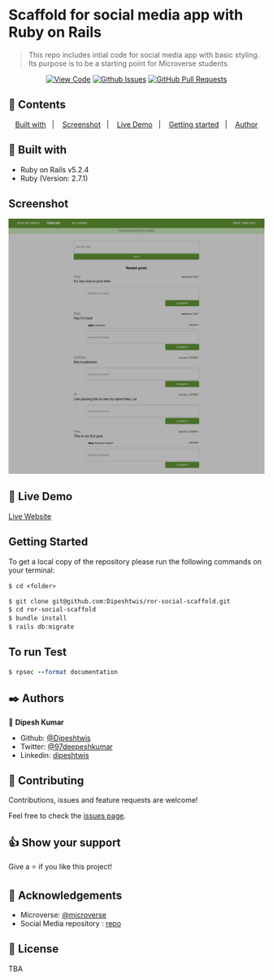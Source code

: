 # Scaffold for social media app with Ruby on Rails

> This repo includes intial code for social media app with basic styling. Its purpose is to be a starting point for Microverse students.

<div align="center">

[![View Code](https://img.shields.io/badge/View%20-Code-green)](https://github.com/Dipeshtwis/ror-social-scaffold/tree/feature/frendships_v2)
[![Github Issues](https://img.shields.io/badge/GitHub-Issues-orange)](https://github.com/Dipeshtwis/ror-social-scaffold/tree/feature/frendships_v2/issues)
[![GitHub Pull Requests](https://img.shields.io/badge/GitHub-Pull%20Requests-blue)](https://github.com/Dipeshtwis/ror-social-scaffold/pulls)

</div>

## 📝 Contents

<p align="center">
<a href="#with">Built with</a>&nbsp;&nbsp;&nbsp;|&nbsp;&nbsp;&nbsp;
<a href="#sc">Screenshot</a>&nbsp;&nbsp;&nbsp;|&nbsp;&nbsp;&nbsp;
<a href="#ld">Live Demo</a>&nbsp;&nbsp;&nbsp;|&nbsp;&nbsp;&nbsp;
<a href="#gs">Getting started</a>&nbsp;&nbsp;&nbsp;|&nbsp;&nbsp;&nbsp;
<a href="#author">Author</a>
</p>

## 🔧 Built with<a name = "with"></a>

- Ruby on Rails v5.2.4
- Ruby (Version: 2.7.1)

## Screenshot <a name = "sc"></a>

![screenshot](./app/assets/images/RorSocialScaffold.png)


## 🔴 Live Demo <a name = "ld"></a>

[Live Website](https://friendpost.herokuapp.com/)


## Getting Started <a name = "gs"></a>

To get a local copy of the repository please run the following commands on your terminal:

```
$ cd <folder>
```

~~~bash
$ git clone git@github.com:Dipeshtwis/ror-social-scaffold.git
$ cd ror-social-scaffold
$ bundle install
$ rails db:migrate
~~~

## To run Test

~~~ruby
$ rpsec --format documentation

~~~

## ✒️  Authors <a name = "author"></a>


👤 **Dipesh Kumar**

- Github: [@Dipeshtwis](https://github.com/Dipeshtwis)
- Twitter: [@97deepeshkumar](https://twitter.com/97deepeshkumar)
- Linkedin: [dipeshtwis](https://www.linkedin.com/in/dipeshtwis/)



## 🤝 Contributing

Contributions, issues and feature requests are welcome!

Feel free to check the [issues page](https://github.com/microverseinc/ror-social-scaffold/issues).


## 👍 Show your support

Give a ⭐️ if you like this project!


## :clap: Acknowledgements

- Microverse: [@microverse](https://www.microverse.org/)
- Social Media repository : [repo](https://github.com/microverseinc/ror-social-scaffold)


## 📝 License

TBA
